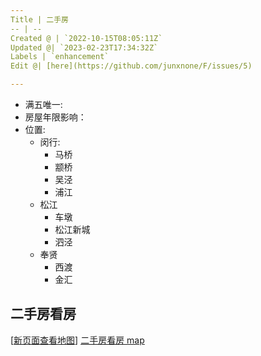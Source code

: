 ```yaml
---
Title | 二手房
-- | --
Created @ | `2022-10-15T08:05:11Z`
Updated @| `2023-02-23T17:34:32Z`
Labels | `enhancement`
Edit @| [here](https://github.com/junxnone/F/issues/5)

---
```

- 满五唯一:
- 房屋年限影响：
- 位置: 
  - 闵行:
    - 马桥
    - 颛桥
    - 吴泾
    - 浦江
  - 松江
    - 车墩
    - 松江新城
    - 泗泾
  - 奉贤
    - 西渡
    - 金汇


## 二手房看房

[[新页面查看地图](https://junxnone.github.io/fmap/mp/2sf)]
[二手房看房 map](https://junxnone.github.io/fmap/mp/2sf ':include :type=iframe width=100% height=1200px')

